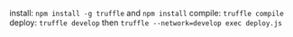 install: `npm install -g truffle` and `npm install`
compile: `truffle compile`
deploy: `truffle develop` then `truffle --network=develop exec deploy.js`